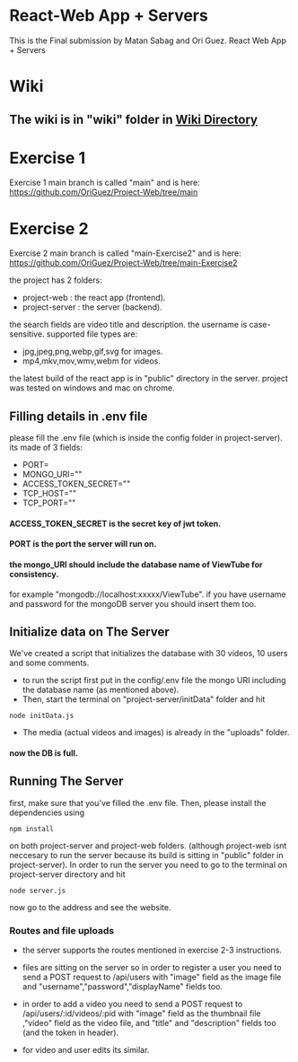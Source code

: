 # React-Web App + Servers
This is the Final submission by Matan Sabag and Ori Guez.
React Web App + Servers

# Wiki
## The wiki is in "wiki" folder in [Wiki Directory](./wiki/)


# Exercise 1
Exercise 1 main branch is called "main" and is here:
https://github.com/OriGuez/Project-Web/tree/main

# Exercise 2
Exercise 2 main branch is called "main-Exercise2" and is here:
https://github.com/OriGuez/Project-Web/tree/main-Exercise2

the project has 2 folders:
- project-web : the react app (frontend).
- project-server : the server (backend).

the search fields are video title and description.
the username is case-sensitive.
supported file types are:
- jpg,jpeg,png,webp,gif,svg for images.
- mp4,mkv,mov,wmv,webm for videos.

the latest build of the react app is in "public" directory in the server.
project was tested on windows and mac on chrome.

## Filling details in .env file
please fill the .env file (which is inside the config folder in project-server). its made of 3 fields:
* PORT=
* MONGO_URI=""
* ACCESS_TOKEN_SECRET=""
* TCP_HOST=""
* TCP_PORT=""


#### ACCESS_TOKEN_SECRET is the secret key of jwt token.
#### PORT is the port the server will run on.

#### the mongo_URI should include the database name of ViewTube for consistency.
for example "mongodb://localhost:xxxxx/ViewTube".
  if you have username and password for the mongoDB server you should insert them too.


## Initialize data on The Server
We've created a script that initializes the database with 30 videos, 10 users and some comments.
- to run the script first put in the config/.env file the mongo URI including the database name (as mentioned above).
- Then, start the terminal on "project-server/initData" folder and hit
```
node initData.js
```
- The media (actual videos and images) is already in the "uploads" folder.
#### now the DB is full.

## Running The Server
first, make sure that you've filled the .env file.
Then, please install the dependencies using
```
npm install
```
on both project-server and project-web folders. (although project-web isnt neccesary to run the server because its build is sitting in "public" folder in project-server).
In order to run the server you need to go to the terminal on project-server directory and hit
```
node server.js
```
now go to the address and see the website.


### Routes and file uploads
- the server supports the routes mentioned in exercise 2-3 instructions.

- files are sitting on the server so in order to register a user you need to send a POST request to /api/users with "image" field as the image file and "username","password","displayName" fields too.

- in order to add a video you need to send a POST request to /api/users/:id/videos/:pid with "image" field as the thumbnail file ,"video" field as the video file, and "title" and "description" fields too (and the token in header).
- for video and user edits its similar.